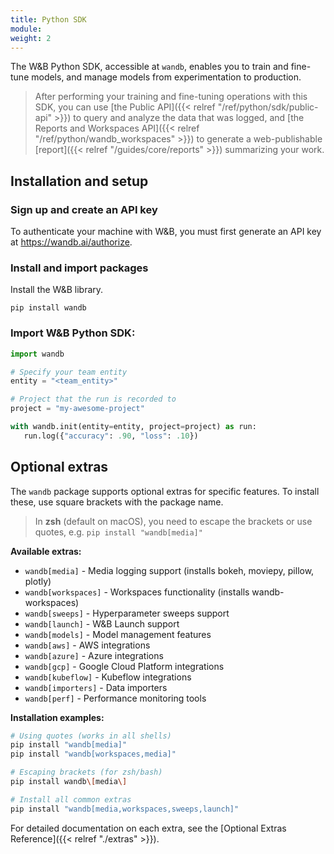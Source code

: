 ```yaml
---
title: Python SDK
module: 
weight: 2
---
```

The W&B Python SDK, accessible at `wandb`, enables you to train and fine-tune models, and manage models from experimentation to production. 

> After performing your training and fine-tuning operations with this SDK, you can use [the Public API]({{< relref "/ref/python/sdk/public-api" >}}) to query and analyze the data that was logged, and [the Reports and Workspaces API]({{< relref "/ref/python/wandb_workspaces" >}}) to generate a web-publishable [report]({{< relref "/guides/core/reports" >}}) summarizing your work.

## Installation and setup

### Sign up and create an API key

To authenticate your machine with W&B, you must first generate an API key at https://wandb.ai/authorize.

### Install and import packages

Install the W&B library.

```
pip install wandb
```

### Import W&B Python SDK:

```python
import wandb

# Specify your team entity
entity = "<team_entity>"

# Project that the run is recorded to
project = "my-awesome-project"

with wandb.init(entity=entity, project=project) as run:
   run.log({"accuracy": .90, "loss": .10})
````

## Optional extras 

The `wandb` package supports optional extras for specific features. To install these, use square brackets with the package name. 

> In **zsh** (default on macOS), you need to escape the brackets or use quotes, e.g. `pip install "wandb[media]"`

**Available extras:**
- `wandb[media]` - Media logging support (installs bokeh, moviepy, pillow, plotly)
- `wandb[workspaces]` - Workspaces functionality (installs wandb-workspaces)
- `wandb[sweeps]` - Hyperparameter sweeps support
- `wandb[launch]` - W&B Launch support
- `wandb[models]` - Model management features
- `wandb[aws]` - AWS integrations
- `wandb[azure]` - Azure integrations
- `wandb[gcp]` - Google Cloud Platform integrations
- `wandb[kubeflow]` - Kubeflow integrations
- `wandb[importers]` - Data importers
- `wandb[perf]` - Performance monitoring tools

**Installation examples:**
```bash
# Using quotes (works in all shells)
pip install "wandb[media]"
pip install "wandb[workspaces,media]"

# Escaping brackets (for zsh/bash)
pip install wandb\[media\]

# Install all common extras
pip install "wandb[media,workspaces,sweeps,launch]"
```

For detailed documentation on each extra, see the [Optional Extras Reference]({{< relref "./extras" >}}).

